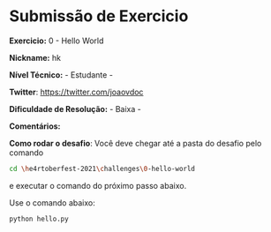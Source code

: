# Submissão de Exercicio

**Exercicio:** 0 - Hello World

**Nickname:** hk

**Nível Técnico:** - Estudante -

**Twitter**: https://twitter.com/joaovdoc 

**Dificuldade de Resolução:** - Baixa -

**Comentários:**

**Como rodar o desafio**: 
Você deve chegar até a pasta do desafio pelo comando 

```bash
cd \he4rtoberfest-2021\challenges\0-hello-world
```

e executar o comando do próximo passo abaixo.

Use o comando abaixo: 
```bash
python hello.py
```